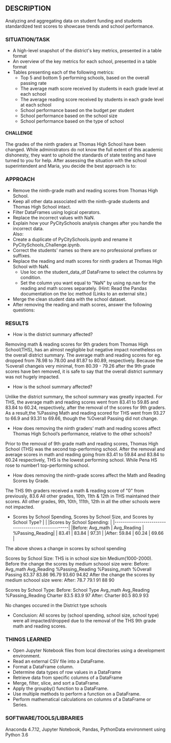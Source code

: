 ## DESCRIPTION
Analyzing and aggregating data on student funding and students standardized test scores to showcase trends and school performance.

### SITUATION/TASK
* A high-level snapshot of the district's key metrics, presented in a table format
* An overview of the key metrics for each school, presented in a table format
* Tables presenting each of the following metrics:
  * Top 5 and bottom 5 performing schools, based on the overall passing rate
  * The average math score received by students in each grade level at each school
  * The average reading score received by students in each grade level at each school
  * School performance based on the budget per student
  * School performance based on the school size
  * School performance based on the type of school
  
#### CHALLENGE
The grades of the ninth graders at Thomas High School have been changed. While administrators do not know the full extent               of this academic dishonesty, they want to uphold the standards of state testing and have turned to you for help.
After assessing the situation with the school superintendent and Maria, you decide the best approach is to:

### APPROACH
* Remove the ninth-grade math and reading scores from Thomas High School.
* Keep all other data associated with the ninth-grade students and Thomas High School intact.
*	Filter DataFrames using logical operators.
*	Replace the incorrect values with NaN.
*	Explain how your PyCitySchools analysis changes after you handle the incorrect data.  
Also:
* Create a duplicate of PyCitySchools.ipynb and rename it PyCitySchools_Challenge.ipynb.
* Correct the students' names so there are no professional prefixes or suffixes.
* Replace the reading and math scores for ninth graders at Thomas High School with NaN.
   * Use loc on the student_data_df DataFrame to select the columns by condition.
   * Set the column you want equal to "NaN" by using np.nan for the reading and math scores separately.
   (Hint: Read the Pandas documentation on the loc method (Links to an external site.)
 * Merge the clean student data with the school dataset.
 *	After removing the reading and math scores, answer the following questions:

### RESULTS
 * How is the district summary affected?

Removing math & reading scores for 9th graders from Thomas High School(THS), has an almost negligible
but negative impact nonetheless on the overall district summary. The average math and reading scores
for eg. dropped from 78.98 to 78.00 and 81.87 to 80.89, respectively. Because the %overall changeis very minimal, 
from 80.39 - 79.26 after the 9th grade scores have ben removed, it is safe to say that the overall district summary
was not hugely impacted. 

 * How is the school summary affected?

Unlike the district summary, the school summary was greatly inpacted. For THS, the average math and reading scores went                  from 83.41 to 59.85 and 83.84 to 60.24, respectively, after the removal of the scores for 9th graders. As a result,the                  %Passing Math and reading scored for THS went from 93.27 to 66.9 and 93.31 to 69.66, though the %Overall Passing did not                change.

 * How does removing the ninth graders’ math and reading scores affect Thomas High School’s performance,
 relative to the other schools?

Prior to the removal of 9th grade math and reading scores, Thomas High School (THS) was the second top-performing
school. After the removal and average scores in math and reading going from 83.41 to 59.84 and 83.84 to 60.24                            respectively, THS is the lowest performing school. While Pena HS rose to number1 top-performing school.

 * How does removing the ninth-grade scores affect the Math and Reading Scores by Grade.

The THS 9th graders received a math & reading score of "0" from previously, 83.6
All other grades, 10th, 11th & 12th in THS maintained their scores.
All other grades, 9th, 10th, 111th, 12th in all the other schools were not impacted.


 * Scores by School Spending, Scores by School Size, and Scores by School Type? 
|                                                    |
|Scores by School Spending:                          | 
|----------------------------------------------------|
|Before: Avg_math  |  Avg_Reading  | %Passing_Reading|
|          83.41   |    83.84      |     97.31       |
|After:    59.84   |    60.24      |     69.66       |

The above shows a change in scores by school spending


Scores by School Size: 
THS is in school size bin Medium(1000-2000). Before the change the scores by medium schoool size were:
Before: Avg_math    Avg_Reading   %Passing_Reading    %Passing_math   %Overall Passing
          83.37       83.86           96.79             93.60             94.82
After the change the scores by medium schoool size were:
After:    78.7        79.1            91                 88               90


Scores by School Type:
Before:  School Type  Avg_math    Avg_Reading   %Passing_Reading
            Charter      83.5         83.9           97
After:      Charter      80.5         80.9           93

No changes occured in the District type schools

* Conclusion:
All scores by (school spending, school size, school type) were all impacted/dropped due to the removal of the THS 9th grade math and reading scores.

### THINGS LEARNED
* Open Jupyter Notebook files from local directories using a development environment.
* Read an external CSV file into a DataFrame.
* Format a DataFrame column.
* Determine data types of row values in a DataFrame
* Retrieve data from specific columns of a DataFrame
* Merge, filter, slice, and sort a DataFrame.
* Apply the groupby() function to a DataFrame.
* Use multiple methods to perform a function on a DataFrame.
* Perform mathematical calculations on columns of a DataFrame or Series.

### SOFTWARE/TOOLS/LIBRARIES
Anaconda 4.7.12, Jupyter Notebook, Pandas, PythonData environment using Python 3.6                  
